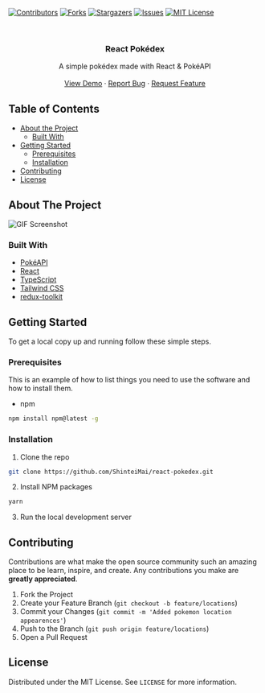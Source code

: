 <!--
*** Thanks for checking out this README Template. If you have a suggestion that would
*** make this better, please fork the repo and create a pull request or simply open
*** an issue with the tag "enhancement".
*** Thanks again! Now go create something AMAZING! :D
***
***
***
*** To avoid retyping too much info. Do a search and replace for the following:
*** github_username, repo_name, twitter_handle, email
-->

<!-- PROJECT SHIELDS -->
<!--
*** I'm using markdown "reference style" links for readability.
*** Reference links are enclosed in brackets [ ] instead of parentheses ( ).
*** See the bottom of this document for the declaration of the reference variables
*** for contributors-url, forks-url, etc. This is an optional, concise syntax you may use.
*** https://www.markdownguide.org/basic-syntax/#reference-style-links
-->

[![Contributors][contributors-shield]][contributors-url]
[![Forks][forks-shield]][forks-url]
[![Stargazers][stars-shield]][stars-url]
[![Issues][issues-shield]][issues-url]
[![MIT License][license-shield]][license-url]

<!-- PROJECT LOGO -->
<br />
<p align="center">

  <h3 align="center">
React Pokédex
  </h3>

  <p align="center">
  A simple pokédex made with React & PokéAPI
    <br />
    <br />
    <a href="https://pokedex.stevenhansel.com">View Demo</a>
    ·
    <a href="https://github.com/ShinteiMai/react-pokedex/issues">Report Bug</a>
    ·
    <a href="https://github.com/ShinteiMai/react-pokedex/issues">Request Feature</a>
  </p>
</p>

<!-- TABLE OF CONTENTS -->

## Table of Contents

- [About the Project](#about-the-project)
  - [Built With](#built-with)
- [Getting Started](#getting-started)
  - [Prerequisites](#prerequisites)
  - [Installation](#installation)
- [Contributing](#contributing)
- [License](#license)

<!-- ABOUT THE PROJECT -->

## About The Project

![GIF Screenshot](https://github.com/ShinteiMai/react-pokedex/blob/master/images/screenshot.gif)
### Built With

- [PokéAPI](https://pokeapi.co/)
- [React](https://reactjs.org/)
- [TypeScript](https://www.typescriptlang.org/)
- [Tailwind CSS](https://tailwindcss.com/)
- [redux-toolkit](https://redux-toolkit.js.org/)

<!-- GETTING STARTED -->

## Getting Started

To get a local copy up and running follow these simple steps.

### Prerequisites

This is an example of how to list things you need to use the software and how to install them.

- npm

```sh
npm install npm@latest -g
```

### Installation

1. Clone the repo

```sh
git clone https://github.com/ShinteiMai/react-pokedex.git
```

2. Install NPM packages

```sh
yarn
```

3. Run the local development server

<!-- CONTRIBUTING -->

## Contributing

Contributions are what make the open source community such an amazing place to be learn, inspire, and create. Any contributions you make are **greatly appreciated**.

1. Fork the Project
2. Create your Feature Branch (`git checkout -b feature/locations`)
3. Commit your Changes (`git commit -m 'Added pokemon location appearences'`)
4. Push to the Branch (`git push origin feature/locations`)
5. Open a Pull Request

<!-- LICENSE -->

## License

Distributed under the MIT License. See `LICENSE` for more information.

<!-- MARKDOWN LINKS & IMAGES -->
<!-- https://www.markdownguide.org/basic-syntax/#reference-style-links -->

[contributors-shield]: https://img.shields.io/github/contributors/shinteimai/react-pokedex.svg?style=flat-square
[contributors-url]: https://github.com/shinteimai/react-pokedex/graphs/contributors
[forks-shield]: https://img.shields.io/github/forks/shinteimai/react-pokedex.svg?style=flat-square
[forks-url]: https://github.com/shinteimai/react-pokedex/network/members
[stars-shield]: https://img.shields.io/github/stars/shinteimai/react-pokedex.svg?style=flat-square
[stars-url]: https://github.com/shinteimai/react-pokedex/stargazers
[issues-shield]: https://img.shields.io/github/issues/shinteimai/react-pokedex.svg?style=flat-square
[issues-url]: https://github.com/shinteimai/react-pokedex/issues
[license-shield]: https://img.shields.io/github/license/shinteimai/react-pokedex.svg?style=flat-square
[license-url]: https://github.com/shinteimai/react-pokedex/blob/master/LICENSE.txt
